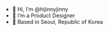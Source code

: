 - 👋 Hi, I’m @hijinnyjinny
- 👀 I’m a Product Designer 
- 🌱 Based in Seoul, Republic of Korea

<!---
hijinnyjinny/hijinnyjinny is a ✨ special ✨ repository because its `README.md` (this file) appears on your GitHub profile.
You can click the Preview link to take a look at your changes.
--->
